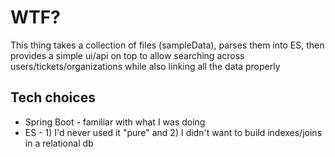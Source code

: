 # WTF?

This thing takes a collection of files (sampleData), parses them into ES, then provides a simple ui/api on top to allow searching across users/tickets/organizations while also linking all the data properly

## Tech choices
* Spring Boot - familiar with what I was doing
* ES - 1) I'd never used it "pure" and 2) I didn't want to build indexes/joins in a relational db

